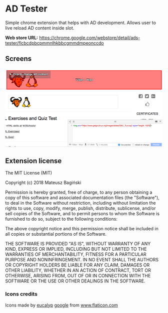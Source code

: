 # AD Tester
Simple chrome extension that helps with AD development. Allows user to live reload AD content inside slot.

**Web store URL:**
https://chrome.google.com/webstore/detail/ads-tester/flcbcdpbcpmmnlhkbbcgmmdmpeonccdo

## Screens
![Layer](doc/screens/layer.png?raw=true "Layer")
![Toolbar](doc/screens/toolbar.png?raw=true "Toolbar")

## Extension license
The MIT License (MIT)

Copyright (c) 2018 Mateusz Bagiński

Permission is hereby granted, free of charge, to any person obtaining a copy of this software and associated documentation files (the "Software"), to deal in the Software without restriction, including without limitation the rights to use, copy, modify, merge, publish, distribute, sublicense, and/or sell copies of the Software, and to permit persons to whom the Software is furnished to do so, subject to the following conditions:

The above copyright notice and this permission notice shall be included in all copies or substantial portions of the Software.

THE SOFTWARE IS PROVIDED "AS IS", WITHOUT WARRANTY OF ANY KIND, EXPRESS OR IMPLIED, INCLUDING BUT NOT LIMITED TO THE WARRANTIES OF MERCHANTABILITY, FITNESS FOR A PARTICULAR PURPOSE AND NONINFRINGEMENT. IN NO EVENT SHALL THE AUTHORS OR COPYRIGHT HOLDERS BE LIABLE FOR ANY CLAIM, DAMAGES OR OTHER LIABILITY, WHETHER IN AN ACTION OF CONTRACT, TORT OR OTHERWISE, ARISING FROM, OUT OF OR IN CONNECTION WITH THE SOFTWARE OR THE USE OR OTHER DEALINGS IN THE SOFTWARE.

### Icons credits
Icons made by
[eucalyp](https://www.flaticon.com/authors/eucalyp)
[google](https://www.flaticon.com/authors/google)
from www.flaticon.com
